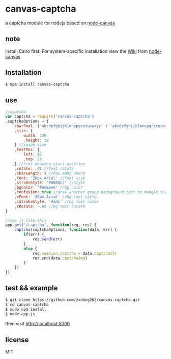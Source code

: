 # canvas-captcha

a captcha module for nodejs based on [node-canvas](https://www.npmjs.org/package/canvas)

## note

install Cairo first, For system-specific installation view the  <a href="https://github.com/LearnBoost/node-canvas/wiki/_pages">Wiki</a> from [node-canvas](https://www.npmjs.org/package/canvas)

## Installation

```bash
$ npm install canvas-captcha
```

## use

```javascript
//captcha 
var captcha = require('canvas-captcha')
,captchaOptions = {
	charPool: ('abcdefghijklmnopqrstuvwxyz' + 'abcdefghijklmnopqrstuvwxyz'.toUpperCase() + '1234567890').split('') //char pool Array
	,size: {
		width: 100
		,height: 32
	} //image size
	,textPos: {
		left: 15
		,top: 26
	} //text drawing start position
	,rotate: .01 //text ratate
	,charLength: 4 //how many chars
	,font: '26px Arial' //font size
	,strokeStyle: '#0088cc' //style
	,bgColor: '#eeeeee' //bg color
	,confusion: true //draw another group background text to mangle the text
	,cFont: '30px Arial' //bg text style
	,cStrokeStyle: '#adc' //bg text color
	,cRotate: -.05 //bg text rotate
}

//use it like this
app.get('/captcha', function(req, res) {
	captcha(captchaOptions, function(data, err) {
		if(err) {
			res.send(err)
		}
		else {
			req.session.captcha = data.captchaStr
			res.end(data.captchaImg)
		}
	})
})
```

## test && example

```bash
$ git clone https://github.com/zxdong262/canvas-captcha.git
$ cd canvas-captcha
$ sudo npm install
$ node app.js
```

then visit [http://localhost:5000](http://localhost:5000)

## license

MIT
